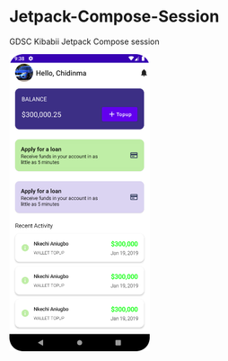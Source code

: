 # Jetpack-Compose-Session
GDSC Kibabii Jetpack Compose session

<img src="screenshot/Screenshot_20221023_093818.png" width="250"/>
